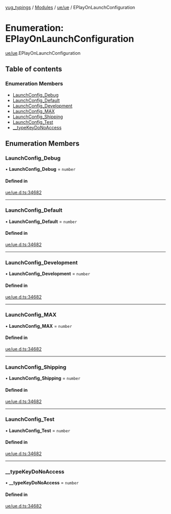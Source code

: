 [yug_typings](../README.md) / [Modules](../modules.md) / [ue/ue](../modules/ue_ue.md) / EPlayOnLaunchConfiguration

# Enumeration: EPlayOnLaunchConfiguration

[ue/ue](../modules/ue_ue.md).EPlayOnLaunchConfiguration

## Table of contents

### Enumeration Members

- [LaunchConfig\_Debug](ue_ue.EPlayOnLaunchConfiguration.md#launchconfig_debug)
- [LaunchConfig\_Default](ue_ue.EPlayOnLaunchConfiguration.md#launchconfig_default)
- [LaunchConfig\_Development](ue_ue.EPlayOnLaunchConfiguration.md#launchconfig_development)
- [LaunchConfig\_MAX](ue_ue.EPlayOnLaunchConfiguration.md#launchconfig_max)
- [LaunchConfig\_Shipping](ue_ue.EPlayOnLaunchConfiguration.md#launchconfig_shipping)
- [LaunchConfig\_Test](ue_ue.EPlayOnLaunchConfiguration.md#launchconfig_test)
- [\_\_typeKeyDoNoAccess](ue_ue.EPlayOnLaunchConfiguration.md#__typekeydonoaccess)

## Enumeration Members

### LaunchConfig\_Debug

• **LaunchConfig\_Debug** = `number`

#### Defined in

[ue/ue.d.ts:34682](https://github.com/YugMetaverse/yug_typings/blob/b7d9b19/ue/ue.d.ts#L34682)

___

### LaunchConfig\_Default

• **LaunchConfig\_Default** = `number`

#### Defined in

[ue/ue.d.ts:34682](https://github.com/YugMetaverse/yug_typings/blob/b7d9b19/ue/ue.d.ts#L34682)

___

### LaunchConfig\_Development

• **LaunchConfig\_Development** = `number`

#### Defined in

[ue/ue.d.ts:34682](https://github.com/YugMetaverse/yug_typings/blob/b7d9b19/ue/ue.d.ts#L34682)

___

### LaunchConfig\_MAX

• **LaunchConfig\_MAX** = `number`

#### Defined in

[ue/ue.d.ts:34682](https://github.com/YugMetaverse/yug_typings/blob/b7d9b19/ue/ue.d.ts#L34682)

___

### LaunchConfig\_Shipping

• **LaunchConfig\_Shipping** = `number`

#### Defined in

[ue/ue.d.ts:34682](https://github.com/YugMetaverse/yug_typings/blob/b7d9b19/ue/ue.d.ts#L34682)

___

### LaunchConfig\_Test

• **LaunchConfig\_Test** = `number`

#### Defined in

[ue/ue.d.ts:34682](https://github.com/YugMetaverse/yug_typings/blob/b7d9b19/ue/ue.d.ts#L34682)

___

### \_\_typeKeyDoNoAccess

• **\_\_typeKeyDoNoAccess** = `number`

#### Defined in

[ue/ue.d.ts:34682](https://github.com/YugMetaverse/yug_typings/blob/b7d9b19/ue/ue.d.ts#L34682)
